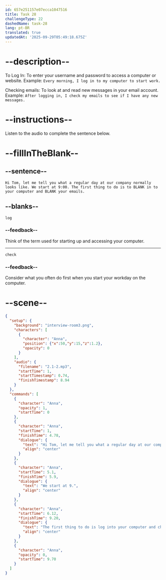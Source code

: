 ```yaml
---
id: 657e251157e07ecca1047516
title: Task 28
challengeType: 22
dashedName: task-28
lang: pt-BR
translated: true
updatedAt: '2025-09-29T05:49:18.675Z'
---
```


# --description--

To Log In: To enter your username and password to access a computer or website. Example: `Every morning, I log in to my computer to start work.`

Checking emails: To look at and read new messages in your email account. Example: `After logging in, I check my emails to see if I have any new messages.`

# --instructions--

Listen to the audio to complete the sentence below.

# --fillInTheBlank--

## --sentence--

`Hi Tom, let me tell you what a regular day at our company normally looks like. We start at 9:00. The first thing to do is to BLANK in to your computer and BLANK your emails.`

## --blanks--

`log`

### --feedback--

Think of the term used for starting up and accessing your computer.

---

`check`

### --feedback--

Consider what you often do first when you start your workday on the computer.

# --scene--

```json
{
  "setup": {
    "background": "interview-room3.png",
    "characters": [
      {
        "character": "Anna",
        "position": {"x":50,"y":15,"z":1.2},
        "opacity": 0
      }
    ],
    "audio": {
      "filename": "2.1-2.mp3",
      "startTime": 1,
      "startTimestamp": 0.74,
      "finishTimestamp": 8.94
    }
  },
  "commands": [
    {
      "character": "Anna",
      "opacity": 1,
      "startTime": 0
    },
    {
      "character": "Anna",
      "startTime": 1,
      "finishTime": 4.78,
      "dialogue": {
        "text": "Hi Tom, let me tell you what a regular day at our company normally looks like.",
        "align": "center"
      }
    },
    {
      "character": "Anna",
      "startTime": 5.1,
      "finishTime": 5.9,
      "dialogue": {
        "text": "We start at 9.",
        "align": "center"
      }
    },
    {
      "character": "Anna",
      "startTime": 6.12,
      "finishTime": 9.20,
      "dialogue": {
        "text": "The first thing to do is log into your computer and check your emails.",
        "align": "center"
      }
    },
    {
      "character": "Anna",
      "opacity": 0,
      "startTime": 9.70
    }
  ]
}
```
